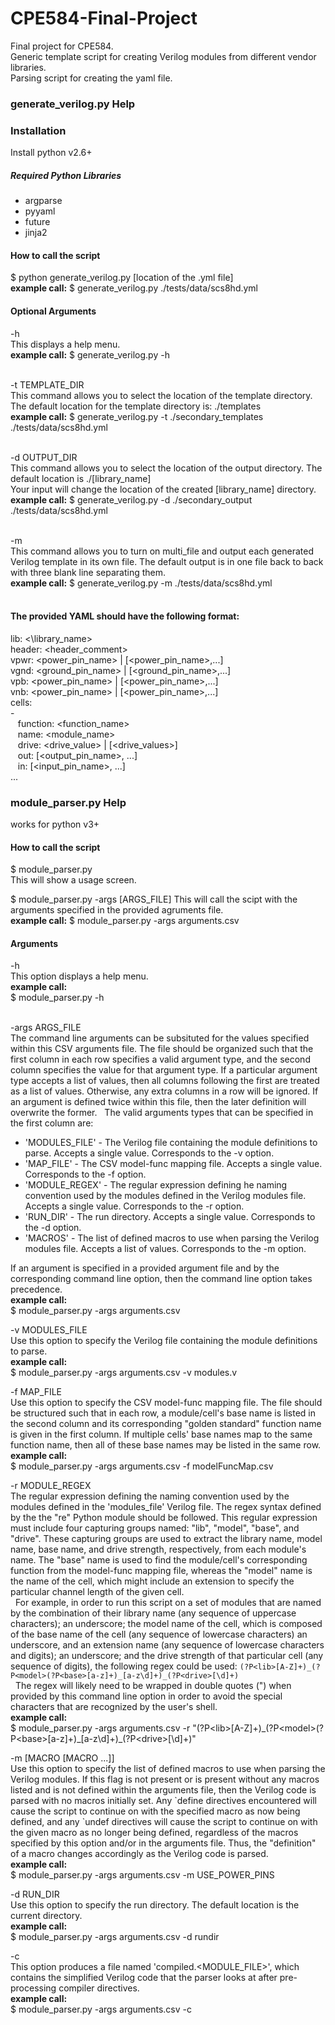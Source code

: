 # CPE584-Final-Project
Final project for CPE584.  
Generic template script for creating Verilog modules from different vendor libraries.   
Parsing script for creating the yaml file.


### generate_verilog.py Help
### Installation
Install python v2.6+    
##### Required Python Libraries
- argparse   
- pyyaml  
- future  
- jinja2

#### How to call the script
$ python generate_verilog.py [location of the .yml file]  
**example call:** $ generate_verilog.py ./tests/data/scs8hd.yml
#### Optional Arguments   

-h   
This displays a help menu.    
**example call:** $ generate_verilog.py -h
&nbsp;  
&nbsp;

-t TEMPLATE_DIR   
This command allows you to select the location of the template directory. The default location for the template directory is: ./templates   
**example call:** $ generate_verilog.py -t ./secondary_templates ./tests/data/scs8hd.yml
&nbsp;  
&nbsp;

-d OUTPUT_DIR   
This command allows you to select the location of the output directory. The default location is ./[library_name]    
Your input will change the location of the created [library_name] directory.  
**example call:** $ generate_verilog.py -d ./secondary_output ./tests/data/scs8hd.yml
&nbsp;  
&nbsp;

-m   
This command allows you to turn on multi_file and output each generated Verilog template in its own file. The default output is in one file back to back with three blank line separating them.  
**example call:** $ generate_verilog.py -m ./tests/data/scs8hd.yml
&nbsp;  
&nbsp;

#### The provided YAML should have the following format:

lib: <\library_name>  
header: \<header_comment>   
vpwr: \<power_pin_name> | [\<power_pin_name>,...]   
vgnd: \<ground_pin_name> | [\<ground_pin_name>,...]   
vpb: \<power_pin_name> | [\<power_pin_name>,...]    
vnb: \<power_pin_name> | [\<power_pin_name>,...]    
cells:   
\-  
&nbsp;&nbsp;  function: \<function_name>  
&nbsp;&nbsp;  name: \<module_name>  
&nbsp;&nbsp;  drive: \<drive_value> | [\<drive_values>]   
&nbsp;&nbsp;  out: [\<output_pin_name>, ...]  
&nbsp;&nbsp;  in: [\<input_pin_name>, ...]  
...

### module_parser.py Help
works for python v3+   


#### How to call the script
$ module_parser.py   
This will show a usage screen.
&nbsp;  

$ module_parser.py -args [ARGS_FILE]
This will call the scipt with the arguments specified in the provided agruments file.  
**example call:**
$ module_parser.py -args arguments.csv


#### Arguments

-h\
This option displays a help menu.    
**example call:**\
$ module_parser.py -h
&nbsp;  
&nbsp;

-args ARGS_FILE\
The command line arguments can be subsituted for the values specified within this CSV arguments file. The file should be organized such that the first column in each row specifies a valid argument type, and the second column specifies the value for that argument type. If a particular argument type accepts a list of values, then all columns following the first are treated as a list of values. Otherwise, any extra columns in a row will be ignored. If an argument is defined twice within this file, then the later definition will overwrite the former.
&nbsp;
The valid arguments types that can be specified in the first column are:
- 'MODULES_FILE' - The Verilog file containing the module definitions to parse. Accepts a single value. Corresponds to the -v option.
- 'MAP_FILE' - The CSV model-func mapping file. Accepts a single value. Corresponds to the -f option.
- 'MODULE_REGEX' - The regular expression defining he naming convention used by the modules defined in the Verilog modules file. Accepts a single value. Corresponds to the -r option.
- 'RUN_DIR' - The run directory. Accepts a single value. Corresponds to the -d option.
- 'MACROS' - The list of defined macros to use when parsing the Verilog modules file. Accepts a list of values. Corresponds to the -m option.

If an argument is specified in a provided argument file and by the
corresponding command line option, then the command line option takes precedence.\
**example call:**\
$ module_parser.py -args arguments.csv
&nbsp;
&nbsp;

-v MODULES_FILE\
Use this option to specify the Verilog file containing the module definitions to parse.\
**example call:**\
$ module_parser.py -args arguments.csv -v modules.v
&nbsp;
&nbsp;

 -f MAP_FILE\
Use this option to specify the CSV model-func mapping file. The file should be structured such that in each row, a module/cell's base name is listed in the second column and its corresponding "golden standard" function name is given in the first column. If multiple cells' base names map to the same function name, then all of these base names may be listed in the same row.\
**example call:**\
$ module_parser.py -args arguments.csv -f modelFuncMap.csv
&nbsp;
&nbsp;

-r MODULE_REGEX\
The regular expression defining the naming convention used by the modules defined in the 'modules_file' Verilog file. The regex syntax defined by the the "re" Python module should be followed. This regular expression must include four capturing groups named: "lib", "model", "base", and "drive". These capturing groups are used to extract the library name, model name, base name, and drive strength, respectively, from each module's name. The "base" name is used to find the module/cell's corresponding function from the model-func mapping file, whereas the "model" name is the name of the cell, which might include an extension to specify the particular channel length of the given cell.\
&nbsp;
For example, in order to run this script on a set of modules that are named by the combination of their library name (any sequence of uppercase characters); an underscore; the model name of the cell, which is composed of the base name of the cell (any sequence of lowercase characters) an underscore, and an extension name (any sequence of lowercase characters and digits); an underscore; and the drive strength of that particular cell (any sequence of digits), the following regex could be used:
`(?P<lib>[A-Z]+)_(?P<model>(?P<base>[a-z]+)_[a-z\d]+)_(?P<drive>[\d]+)`\
&nbsp;
The regex will likely need to be wrapped in double quotes (") when provided by this command line option in order to avoid the special characters that are recognized by the user's shell.\
**example call:**\
$ module_parser.py -args arguments.csv -r "(?P&lt;lib&gt;[A-Z]+)\_(?P&lt;model&gt;(?P&lt;base&gt;[a-z]+)\_[a-z\d]+)\_(?P&lt;drive&gt;[\d]+)"
&nbsp;
&nbsp;

-m [MACRO [MACRO ...]]\
Use this option to specify the list of defined macros to use when parsing the Verilog modules. If this flag is not present or is present without any macros listed and is not defined within the arguments file, then the Verilog code is parsed with no macros initially set. Any \`define directives encountered will cause the script to continue on with the specified macro as now being defined, and any \`undef directives will cause the script to continue on with the given macro as no longer being defined, regardless of the macros specified by this option and/or in the arguments file. Thus, the "definition" of a macro changes accordingly as the Verilog code is parsed.\
**example call:**\
$ module_parser.py -args arguments.csv -m USE_POWER_PINS
&nbsp;
&nbsp;

 -d RUN_DIR\
 Use this option to specify the run directory. The default location is the current directory.\
 **example call:**\
$ module_parser.py -args arguments.csv -d rundir
&nbsp;
&nbsp;

-c\
This option produces a file named 'compiled.&lt;MODULE_FILE&gt;', which contains the simplified Verilog code that the parser looks at after pre-processing compiler directives.\
**example call:**\
$ module_parser.py -args arguments.csv -c
&nbsp;
&nbsp;
